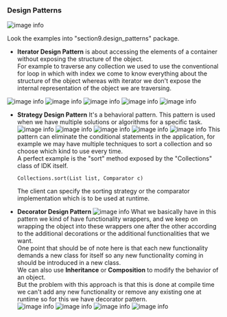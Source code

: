 ### Design Patterns
![image info](./imgs/Screenshot_20240729_123828.png "Design patterns Mind Map")

Look the examples into "section9.design_patterns" package.

- **Iterator Design Pattern** is about accessing the elements of a container without exposing the structure of the object.  
  For example to traverse any collection we used to use the conventional for loop in which with index we come to know everything about the structure of the object whereas with iterator we don't expose the internal representation of the object we are traversing.

![image info](./imgs/Screenshot_20240729_140536.png "Iterator Design Pattern")
![image info](./imgs/Screenshot_20240729_140747.png "Iterator Design Pattern")
![image info](./imgs/Screenshot_20240729_140856.png "Iterator Design Pattern")
![image info](./imgs/Screenshot_20240730_105109.png "Iterator Design Pattern")
![image info](./imgs/Screenshot_20240730_105627.png "Iterator Design Pattern")

- **Strategy Design Pattern**
  It's a behavioral pattern. This pattern is used when we have multiple solutions or algorithms for a specific task.
  ![image info](./imgs/Screenshot_20240730_092045.png "Strategy Design Pattern")
  ![image info](./imgs/Screenshot_20240730_092251.png "Strategy Design Pattern")
  ![image info](./imgs/Screenshot_20240730_111107.png "Strategy Design Pattern")
  ![image info](./imgs/Screenshot_20240730_111416.png "Strategy Design Pattern")
  ![image info](./imgs/Screenshot_20240730_122451.png "Strategy Design Pattern")
  This pattern can eliminate the conditional statements in the application, for example we may have multiple techniques to sort a collection and so choose which kind to use every time.  
  A perfect example is the "sort" method exposed by the "Collections" class of IDK itself.

      Collections.sort(List list, Comparator c)

  The client can specify the sorting strategy or the comparator implementation which is to be used at runtime.  

- **Decorator Design Pattern**
  ![image info](./imgs/Screenshot_20240730_103906.png "Decorator Design Pattern")
  What we basically have in this pattern we kind of have functionality wrappers, and we keep on wrapping the object into these wrappers one after the other according to the additional decorations or the additional functionalities that we want.  
  One point that should be of note here is that each new functionality demands a new class for itself so any new functionality coming in should be introduced in a new class.  
  We can also use **Inheritance** or **Composition** to modify the behavior of an object.  
  But the problem with this approach is that this is done at compile time we can't add any new functionality or remove any existing one at runtime so for this we have decorator pattern.  
  ![image info](./imgs/Screenshot_20240730_122859.png "Decorator Design Pattern")
  ![image info](./imgs/Screenshot_20240730_104552.png "Decorator Design Pattern")
  ![image info](./imgs/Screenshot_20240730_123138.png "Decorator Design Pattern")
  ![image info](./imgs/Screenshot_20240730_124807.png "Decorator Design Pattern")